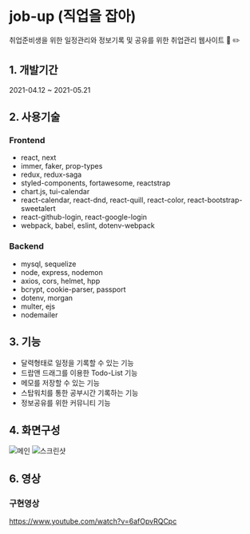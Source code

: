 # job-up (직업을 잡아)
취업준비생을 위한 일정관리와 정보기록 및 공유를 위한 취업관리 웹사이트 :memo: ✏️

## 1. 개발기간
2021-04.12 ~ 2021-05.21

## 2. 사용기술
### Frontend

* react, next
* immer, faker, prop-types
* redux, redux-saga
* styled-components, fortawesome, reactstrap
* chart.js, tui-calendar
* react-calendar, react-dnd, react-quill, react-color, react-bootstrap-sweetalert
* react-github-login, react-google-login
* webpack, babel, eslint, dotenv-webpack

### Backend

* mysql, sequelize
* node, express, nodemon
* axios, cors, helmet, hpp
* bcrypt, cookie-parser, passport
* dotenv, morgan
* multer, ejs
* nodemailer

## 3. 기능
* 달력형태로 일정을 기록할 수 있는 기능
* 드랍앤 드래그를 이용한 Todo-List 기능
* 메모를 저장할 수 있는 기능
* 스탑워치를 통한 공부시간 기록하는 기능
* 정보공유를 위한 커뮤니티 기능

## 4. 화면구성
![메인](https://user-images.githubusercontent.com/50124537/119265651-66878700-bc22-11eb-928d-a53606a70d32.PNG)
![스크린샷](https://user-images.githubusercontent.com/50124537/119265766-cd0ca500-bc22-11eb-9025-114e3f7242f9.png)


## 6. 영상
### 구현영상
https://www.youtube.com/watch?v=6afOpvRQCpc
